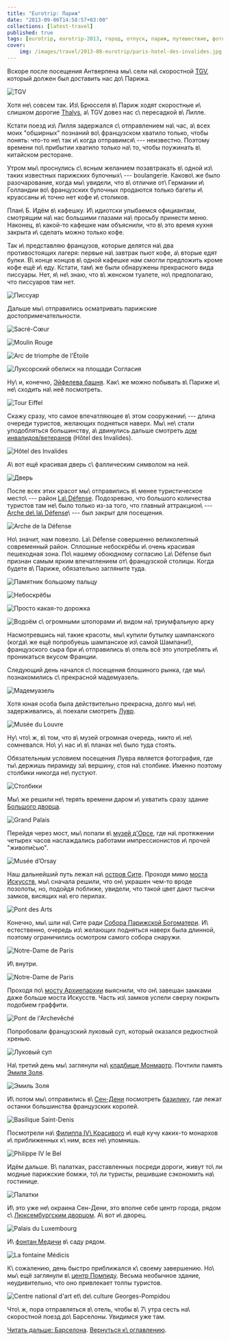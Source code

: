 ```yaml
---
title: "Eurotrip: Париж"
date: "2013-09-06T14:58:57+03:00"
collections: [latest-travel]
published: true
tags: [eurotrip, eurotrip-2013, город, отпуск, париж, путешествие, фотки, франция]
cover:
    img: /images/travel/2013-08-eurotrip/paris-hotel-des-invalides.jpg
---
```


Вскоре после посещения Антверпена мы\ сели на\ скоростной [TGV], который должен был доставить нас до\ Парижа.

![TGV](/images/travel/2013-08-eurotrip/paris-tgv.jpg "TGV")

Хотя не\ совсем так. Из\ Брюсселя в\ Париж ходят скоростные и\ слишком дорогие [Thalys], а\ TGV довез нас с\ пересадкой
в\ Лилле.

Кстати поезд из\ Лилля задержался с\ отправлением на\ час, а\ всех моих "обширных" познаний во\ французском хватило
только, чтобы понять: что-то не\ так и\ когда отправимся\ --- неизвестно. Поэтому времени по\ прибытии хватило
только на\ то, чтобы поужинать в\ китайском ресторане.

Утром мы\ проснулись с\ ясным желанием позавтракать в\ одной из\ таких известных парижских булочных\ --- boulangerie.
Каково\ же было разочарование, когда мы\ увидели, что в\ отличие от\ Германии и\ Голландии во\ французских булочных
продаются только багеты и\ круассаны и\ точно нет кофе и\ столиков.

План\ Б. Идём в\ кафешку. И\ идиотски улыбаемся официантам, смотрящим на\ нас большими глазами на\ просьбу принести
меню. Наконец, в\ какой-то кафешке нам объяснили, что в\ это время кухня закрыта и\ сделать можно только кофе.

Так и\ представляю французов, которые делятся на\ два противостоящих лагеря: первые на\ завтрак пьют кофе, а\ вторые
едят булки. В\ конце концов в\ одной кафешке нам смогли предложить кроме кофе ещё и\ еду. Кстати, там\ же были
обнаружены прекрасного вида писсуары. Нет, я\ не\ знаю, что в\ женском туалете, но\ предполагаю, что писсуаров там нет.

![Писсуар](/images/travel/2013-08-eurotrip/paris-urinals.jpg "Писсуар")

Дальше мы\ отправились осматривать парижские достопримечательности.

![[Sacré-Cœur]](/images/travel/2013-08-eurotrip/paris-sacre-coeur.jpg "Sacré-Cœur")

![[Moulin Rouge]](/images/travel/2013-08-eurotrip/paris-moulin-rouge.jpg "Moulin Rouge")

![[Arc de triomphe de l'Étoile]](/images/travel/2013-08-eurotrip/paris-arc-de-triomphe.jpg "Arc de triomphe de l'Étoile")

![[Луксорский обелиск][obelisque] на [площади Согласия][daccord]](/images/travel/2013-08-eurotrip/paris-obelisque-de-louxor.jpg "Obélisque de Louxor")

Ну\ и, конечно, [Эйфелева башня][eiffel]. Как\ же можно побывать в\ Париже и\ не\ сходить на\ неё посмотреть.

![Tour Eiffel](/images/travel/2013-08-eurotrip/paris-tour-eiffel.jpg "Tour Eiffel")

Скажу сразу, что самое впечатляющее в\ этом сооружении\ --- длина очереди туристов, желающих подняться наверх.
Мы\ не\ стали уподобляться большинству, а\ двинулись дальше смотреть [дом инвалидов/ветеранов][invalides] (Hôtel des
Invalides).

![Hôtel des Invalides](/images/travel/2013-08-eurotrip/paris-hotel-des-invalides.jpg "Hôtel des Invalides")

А\ вот ещё красивая дверь с\ фаллическим символом на ней.

![Дверь](/images/travel/2013-08-eurotrip/paris-door.jpg "Дверь")

После всех этих красот мы\ отправились в\ менее туристическое место\ --- район [La\ Défense][defense]. Подозреваю, что
большого количества туристов там не\ было только из-за того, что главный аттракцион\ ---
[Arche de\ la\ Défense][arche]\ --- был закрыт для посещения.

![Arche de la Défense](/images/travel/2013-08-eurotrip/paris-arche-de-la-defense.jpg "Arche de la Défense")

Но\ значит, нам повезло. La\ Défense совершенно великолепный современный район. Сплошные небоскрёбы и\ очень красивая
пешеходная зона. По\ нашему обоюдному согласию La\ Défense был признан самым ярким впечатлением от\ французской столицы.
Когда будете в\ Париже, обязательно загляните туда.

![Памятник большому пальцу](/images/travel/2013-08-eurotrip/paris-thumb.jpg "Памятник большому пальцу")

![Небоскрёбы](/images/travel/2013-08-eurotrip/paris-skyscrapers.jpg "Небоскрёбы")

![Просто какая-то дорожка](/images/travel/2013-08-eurotrip/paris-walkway.jpg "Просто какая-то дорожка")

![Водоём с\ огромными штопорами и\ видом на\ триумфальную арку](/images/travel/2013-08-eurotrip/paris-corkscrews.jpg "Водоём")

Насмотревшись на\ такие красоты, мы\ купили бутылку шампанского (когда\ же ещё попробуешь шампанское из\ самой
Шампани!), французского сыра бри и\ отправились в\ отель всё это употреблять и\ проникаться вкусом Франции.

Следующий день начался с\ посещения блошиного рынка, где мы\ познакомились с\ прекрасной мадемуазель.

![Мадемуазель](/images/travel/2013-08-eurotrip/paris-mademoiselle.jpg "Мадемуазель")

Хотя юная особа была действительно прекрасна, долго мы\ не\ задерживались, а\ поехали смотреть [Лувр][louvre].

![Musée du Louvre](/images/travel/2013-08-eurotrip/paris-louvre.jpg "Musée du Louvre")

Ну\ что\ ж, в\ том, что в\ музей огромная очередь, никто и\ не\ сомневался. Но\ у\ нас и\ в\ планах не\ было туда
стоять.

Обязательным условием посещения Лувра является фотография, где ты\ держишь пирамиду за\ вершину, стоя на\ столбике.
Именно поэтому столбики никогда не\ пустуют.

![Столбики](/images/travel/2013-08-eurotrip/paris-pyramids.jpg "Столбики")

Мы\ же решили не\ терять времени даром и\ ухватить сразу здание [Большого дворца][grand-palais].

![Grand Palais](/images/travel/2013-08-eurotrip/paris-grand-palais.jpg "Grand Palais")

Перейдя через мост, мы\ попали в\ [музей д'Орсе][orsay], где на\ протяжении четырех часов наслаждались работами
импрессионистов и\ прочей "живопи&#769;сью".

![Musée d’Orsay](/images/travel/2013-08-eurotrip/paris-musee-d-orsay.jpg "Musée d’Orsay")

Наш дальнейший путь лежал на\ [остров Сите][cite]. Проходя мимо [моста Искусств][pont-des-arts], мы\ сначала решили, что
он\ украшен чем-то вроде позолоты, но, подойдя поближе, увидели, что такой цвет дают тысячи замков, висящих
на\ его перилах.

![Pont des Arts](/images/travel/2013-08-eurotrip/paris-pont-des-arts.jpg "Pont des Arts")

Конечно, мы\ шли на\ Сите ради [Собора Парижской Богоматери][notre-dame]. И\ естественно, очередь из\ желающих подняться
наверх была длинной, поэтому ограничились осмотром самого собора снаружи.

![Notre-Dame de Paris](/images/travel/2013-08-eurotrip/paris-notre-dame.jpg "Notre-Dame de Paris")

И\ внутри.

![Notre-Dame de Paris](/images/travel/2013-08-eurotrip/paris-notre-dame-inside.jpg "Notre-Dame de Paris")

Проходя по\ [мосту Архиепархии][archeveche] выяснили, что он\ завешан замками даже больше моста Искусств. Часть
из\ замков успели сверху покрыть подобием граффити.

![Pont de l'Archevêché](/images/travel/2013-08-eurotrip/paris-pont-de-l-archeveche.jpg "Pont de l'Archevêché")

Попробовали французский луковый суп, который оказался редкостной хренью. 

![Луковый суп](/images/travel/2013-08-eurotrip/paris-onion-soup.jpg "Луковый суп")

На\ третий день мы\ заглянули на\ [кладбище Монмартр][montmartre]. Почтили память [Эмиля Золя][zola].

![Эмиль Золя](/images/travel/2013-08-eurotrip/paris-emil-zola.jpg "Эмиль Золя")

И\ потом мы\ отправились в\ [Сен-Дени][denis] посмотреть [базилику][abbaye], где лежат останки большинства французских
королей.

![Basilique Saint-Denis](/images/travel/2013-08-eurotrip/paris-saint-denis.jpg "Basilique Saint-Denis")

Посмотрели на\ [Филиппа IV\ Красивого][philippe] и\ ещё кучу каких-то монархов и\ приближенных к\ ним, всех
не\ упомнишь.

![Philippe IV le Bel](/images/travel/2013-08-eurotrip/paris-philippe-iv.jpg "Philippe IV le Bel")

Идём дальше. В\ палатках, расставленных посреди дороги, живут то\ ли модные парижские бомжи, то\ ли туристы, решившие
сэкономить на\ гостинице.

![Палатки](/images/travel/2013-08-eurotrip/paris-tents.jpg "Палатки")

И\ это уже не\ окраина Сен-Дени, это вполне себе центр города, рядом с\ [Люксембургским дворцом][luxembourg].
А\ вот и\ дворец.

![Palais du Luxembourg](/images/travel/2013-08-eurotrip/paris-palais-du-luxembourg.jpg "Palais du Luxembourg")

И\ [фонтан Медичи][medici] в\ саду рядом.

![La fontaine Médicis](/images/travel/2013-08-eurotrip/paris-la-fontaine-medicis.jpg "La fontaine Médicis")

К\ сожалению, день быстро приближался к\ своему завершению. Но\ мы\ ещё заглянули в\ [центр Помпиду][pompidou]. Весьма
необычное здание, неудивительно, что оно привлекает толпы туристов.

![Centre national d'art et\ de\ culture Georges-Pompidou](/images/travel/2013-08-eurotrip/paris-pompidou.jpg "Centre national d'art et de culture Georges-Pompidou")

Что\ ж, пора отправляться в\ отель, чтобы в\ 7\ утра сесть на\ скоростной поезд до\ Барселоны. Увидимся уже там.

[Читать дальше: Барселона](/post/eurotrip-barcelona/). [Вернуться к\ оглавлению](/post/eurotrip-2013/).

[abbaye]: http://ru.wikipedia.org/wiki/%D0%90%D0%B1%D0%B1%D0%B0%D1%82%D1%81%D1%82%D0%B2%D0%BE_%D0%A1%D0%B5%D0%BD-%D0%94%D0%B5%D0%BD%D0%B8
[Arc de triomphe de l'Étoile]: http://ru.wikipedia.org/wiki/%D0%A2%D1%80%D0%B8%D1%83%D0%BC%D1%84%D0%B0%D0%BB%D1%8C%D0%BD%D0%B0%D1%8F_%D0%B0%D1%80%D0%BA%D0%B0_(%D0%9F%D0%B0%D1%80%D0%B8%D0%B6)
[arche]: http://ru.wikipedia.org/wiki/%D0%91%D0%BE%D0%BB%D1%8C%D1%88%D0%B0%D1%8F_%D0%B0%D1%80%D0%BA%D0%B0_%D0%94%D0%B5%D1%84%D0%B0%D0%BD%D1%81
[archeveche]: http://ru.wikipedia.org/wiki/%D0%9C%D0%BE%D1%81%D1%82_%D0%90%D1%80%D1%85%D0%B8%D0%B5%D0%BF%D0%B0%D1%80%D1%85%D0%B8%D0%B8
[cite]: http://ru.wikipedia.org/wiki/%D0%9E%D1%81%D1%82%D1%80%D0%BE%D0%B2_%D0%A1%D0%B8%D1%82%D0%B5
[daccord]: http://ru.wikipedia.org/wiki/%D0%9F%D0%BB%D0%BE%D1%89%D0%B0%D0%B4%D1%8C_%D0%A1%D0%BE%D0%B3%D0%BB%D0%B0%D1%81%D0%B8%D1%8F
[defense]: http://ru.m.wikipedia.org/wiki/%D0%94%D0%B5%D1%84%D0%B0%D0%BD%D1%81
[denis]: http://ru.wikipedia.org/wiki/%D0%A1%D0%B5%D0%BD-%D0%94%D0%B5%D0%BD%D0%B8
[eiffel]: http://ru.wikipedia.org/wiki/%D0%AD%D0%B9%D1%84%D0%B5%D0%BB%D0%B5%D0%B2%D0%B0_%D0%B1%D0%B0%D1%88%D0%BD%D1%8F
[grand-palais]: http://ru.wikipedia.org/wiki/%D0%91%D0%BE%D0%BB%D1%8C%D1%88%D0%BE%D0%B9_%D0%B4%D0%B2%D0%BE%D1%80%D0%B5%D1%86_(%D0%9F%D0%B0%D1%80%D0%B8%D0%B6)
[invalides]: http://ru.wikipedia.org/wiki/%D0%94%D0%BE%D0%BC_%D0%B8%D0%BD%D0%B2%D0%B0%D0%BB%D0%B8%D0%B4%D0%BE%D0%B2
[louvre]: http://ru.wikipedia.org/wiki/%D0%9B%D1%83%D0%B2%D1%80
[luxembourg]: http://ru.wikipedia.org/wiki/%D0%9B%D1%8E%D0%BA%D1%81%D0%B5%D0%BC%D0%B1%D1%83%D1%80%D0%B3%D1%81%D0%BA%D0%B8%D0%B9_%D0%B4%D0%B2%D0%BE%D1%80%D0%B5%D1%86
[medici]: http://en.wikipedia.org/wiki/Medici_Fountain
[montmartre]: http://ru.wikipedia.org/wiki/%D0%9A%D0%BB%D0%B0%D0%B4%D0%B1%D0%B8%D1%89%D0%B5_%D0%9C%D0%BE%D0%BD%D0%BC%D0%B0%D1%80%D1%82%D1%80
[Moulin Rouge]: http://ru.wikipedia.org/wiki/%D0%9C%D1%83%D0%BB%D0%B5%D0%BD_%D0%A0%D1%83%D0%B6
[notre-dame]: http://ru.wikipedia.org/wiki/%D0%A1%D0%BE%D0%B1%D0%BE%D1%80_%D0%9F%D0%B0%D1%80%D0%B8%D0%B6%D1%81%D0%BA%D0%BE%D0%B9_%D0%91%D0%BE%D0%B3%D0%BE%D0%BC%D0%B0%D1%82%D0%B5%D1%80%D0%B8
[obelisque]: http://ru.wikipedia.org/wiki/%D0%9B%D1%83%D0%BA%D1%81%D0%BE%D1%80%D1%81%D0%BA%D0%B8%D0%B9_%D0%BE%D0%B1%D0%B5%D0%BB%D0%B8%D1%81%D0%BA_(%D0%9F%D0%B0%D1%80%D0%B8%D0%B6)
[orsay]: http://ru.wikipedia.org/wiki/%D0%9C%D1%83%D0%B7%D0%B5%D0%B9_%D0%9E%D1%80%D1%81%D0%B5
[philippe]: http://ru.wikipedia.org/wiki/%D0%A4%D0%B8%D0%BB%D0%B8%D0%BF%D0%BF_IV_(%D0%BA%D0%BE%D1%80%D0%BE%D0%BB%D1%8C_%D0%A4%D1%80%D0%B0%D0%BD%D1%86%D0%B8%D0%B8)
[pompidou]: http://ru.wikipedia.org/wiki/%D0%A6%D0%B5%D0%BD%D1%82%D1%80_%D0%9F%D0%BE%D0%BC%D0%BF%D0%B8%D0%B4%D1%83
[pont-des-arts]: http://ru.wikipedia.org/wiki/%D0%9C%D0%BE%D1%81%D1%82_%D0%98%D1%81%D0%BA%D1%83%D1%81%D1%81%D1%82%D0%B2
[Sacré-Cœur]: http://ru.wikipedia.org/wiki/%D0%91%D0%B0%D0%B7%D0%B8%D0%BB%D0%B8%D0%BA%D0%B0_%D0%A1%D0%B0%D0%BA%D1%80%D0%B5-%D0%9A%D1%91%D1%80
[TGV]: http://ru.wikipedia.org/wiki/TGV
[Thalys]: http://ru.wikipedia.org/wiki/Thalys
[zola]: http://ru.wikipedia.org/wiki/%D0%97%D0%BE%D0%BB%D1%8F,_%D0%AD%D0%BC%D0%B8%D0%BB%D1%8C